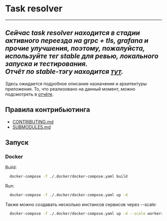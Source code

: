 # Task resolver

---

*Сейчас task resolver находится в стадии активного переезда на grpc + tls, grafana и прочие улучшения, поэтому, пожалуйста,
используйте тег stable для ревью, локального запуска и тестирования.  
Отчёт по stable-тэгу находится [тут](./report/REPORT.md).*
---

Здесь ожидается подробное описание назначения и архитектуры приложения.
То, что реализовано на данный момент, можно подсмотреть в [отчёте](./report/REPORT.md).

## Правила контрибьютинга

- [CONTRIBUTING.md](CONTRIBUTING.md)
- [SUBMODULES.md](SUBMODULES.md)

## Запуск 

### Docker

Build:

```bash
  docker-compose -f ./.docker/docker-compose.yaml build
```

Run:

```bash
  docker-compose -f ./.docker/docker-compose.yaml up -d
```

Также можно создавать несколько инстансов сервисов через --scale:

```bash
  docker-compose -f ./.docker/docker-compose.yaml up -d --scale worker=3
```

